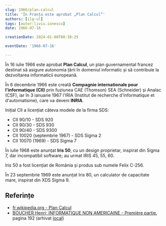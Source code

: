 ```yaml
---
slug: 1966/plan-calcul
title: 'În Franța este aprobat „Plan Calcul”'
authors: [ilg-ul]
tags: [autor:liviu.ionescu]
date: 1966-07-16

creationDate: 2024-01-08T08:38:25

eventDate: '1966-07-16'

---
```


În 16 iulie 1966 este aprobat **Plan Calcul**, un plan guvernamental
francez destinat să asigure autonomia țării în domeniul informatic și
să contribuie la dezvoltarea informaticii europeană.

<!-- truncate -->

În 6 decembrie 1966 este creată **Compagnie internationale pour
l'informatique (CII)** prin fuziunea CAE (Thomson) SEA (Schneider)
și Analac (CSF), iar în 3 ianuarie 1967 l'IRIA (Institut de recherche d'informatique et d'automatisme), care va deveni **INRIA**.

Inițial CII a licențiat câteva modele de la firma SDS:

- CII 90/10 - SDS 920
- CII 90/30 - SDS 930
- CII 90/40 - SDS 9300
- CII 10020 (septembrie 1967) - SDS Sigma 2
- CII 10070 (1969) - SDS Sigma 7

În iulie 1968 este anunțat **Iris 50**, cu un design proprietar,
inspirat din Sigma 7, dar incompatibil software; au urmat IRIS 45, 55, 60.

Iris 50 a fost licențiat de România și produs sub numele Felix C-256.

În 23 septembrie 1969 este anunțat Iris 80, un calculator de capacitate mare,
inspirat din XDS Sigma 9.

## Referințe

- [fr.wikipedia.org - Plan Calcul](https://fr.wikipedia.org/wiki/Plan_Calcul)
- [BOUCHER Henri; INFORMATIQUE NON AMERICAINE - Première partie](http://www.aconit.org/histoire/iga_boucher/pdf/Vol_E_700-745.pdf), pagina 192 (arhivat [local](https://cronica-it.github.io/arhiva/))

